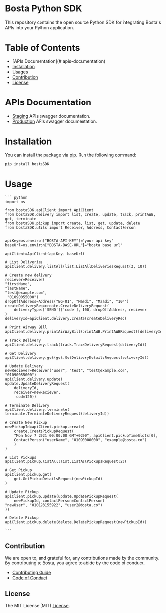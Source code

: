 # Bosta Python SDK

This repository contains the open source Python SDK for integrating Bosta's APIs into your Python application.

# Table of Contents

- [APIs Documentation](# apis-documentation)
- [Installation](#installation)
- [Usages](#usages)
- [Contribution](#contribution)
- [License](#license)

# APIs Documentation

- [Staging](https://stg-app.bosta.co/docs) APIs swagger documentation.
- [Production](https://app.bosta.co/docs) APIs swagger documentation.

# Installation

You can install the package via [pip](https://pypi.org/project/pip/). Run the following command:

```bash
pip install bostaSDK
```

# Usage

    ``` python
    import os

    from bostaSDK.apiClient import ApiClient
    from bostaSDK.delivery import list, create, update, track, printAWB, get, terminate
    from bostaSDK.pickup import create, list, get, update, delete
    from bostaSDK.utils import Receiver, Address, ContactPerson


    apiKey=os.environ["BOSTA-API-KEY"]="your api key"
    baseUrl=os.environ["BOSTA-BASE-URL"]="bosta base url"

    apiClient=ApiClient(apiKey, baseUrl)

    # List Deliveries
    apiClient.delivery.listAll(list.ListAllDeliveriesRequest(3, 10))

    # Create new delivery
    reciever=Receiver(
    "firstName",
    "lastName",
    "test@example.com",
     "01090055000")
    dropOffAddress=Address("EG-01", "Maadi", "Maadi", "104")
    createDeliveryReq=create.CreateDeliveryRequest(
        deliveryTypes['SEND']['code'], 100, dropOffAddress, reciever
    )
    deliveryId=apiClient.delivery.create(createDeliveryReq)

    # Print Airway Bill
    apiClient.delivery.printAirWayBill(printAWB.PrintAWBRequest([deliveryId]))

    # Track Delivery
    apiClient.delivery.track(track.TrackDeliveryRequest(deliveryId))

    # Get Delivery
    apiClient.delivery.get(get.GetDeliveryDetailsRequest(deliveryId))

    # Update Delivery
    newReciever=Receiver("user", "test", "test@example.com", "01090055000")
    apiClient.delivery.update(
    update.UpdateDeliveryRequest(
        deliveryId,
        receiver=newReciever,
         cod=120))

    # Terminate Delivery
    apiClient.delivery.terminate(
    terminate.TerminateDeliveryRequest(deliveryId))

    # Create New Pickup
    newPickupId=apiClient.pickup.create(
        create.CreatePickupRequest(
        "Mon Nov 7 2021 00:00:00 GMT+0200", apiClient.pickupTimeSlots[0],
        ContactPerson("userName", "01090000000", "example@bosta.co")
        )
    )

    # List Pickups
    apiClient.pickup.listAll(list.ListAllPickupsRequest(2))

    # Get Pickup
    apiClient.pickup.get(
        get.GetPickupDetailsRequest(newPickupId)
    )

    # Update Pickup
    apiClient.pickup.update(update.UpdatePickupRequest(
        newPickupId, contactPerson=ContactPerson(
    "newUser", "010193155922", "user2@bosta.co")
    ))

    # Delete Pickup
    apiClient.pickup.delete(delete.DeletePickupRequest(newPickupId))

    ```

## Contribution

We are open to, and grateful for, any contributions made by the community.
By contributing to Bosta, you agree to abide by the code of conduct.
- [Contributing Guide](CONTRIBUTING.md) 
- [Code of Conduct](CODE_OF_CONDUCT.md)

## License

The MIT License (MIT) [License](LICENSE).
